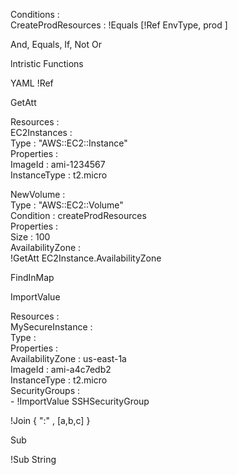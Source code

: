 Conditions :   
   CreateProdResources : !Equals [!Ref EnvType, prod ]   
   
And, Equals, If, Not Or   
   
lntristic Functions   
   
YAML !Ref   
  
GetAtt   
  
Resources :  
 EC2Instances :  
   Type : "AWS::EC2::Instance"  
   Properties :  
           ImageId : ami-1234567  
               InstanceType : t2.micro  
  
NewVolume :  
   Type : "AWS::EC2::Volume"  
   Condition : createProdResources  
   Properties :  
      Size : 100  
      AvailabilityZone :  
        !GetAtt EC2Instance.AvailabilityZone  
  

FindInMap  

  
ImportValue  
  
Resources :   
   MySecureInstance :  
      Type :  
      Properties :  
        AvailabilityZone : us-east-1a  
        ImageId : ami-a4c7edb2  
        InstanceType : t2.micro  
        SecurityGroups :   
          - !ImportValue SSHSecurityGroup  
  
!Join { ":" , [a,b,c] }  
  
Sub  
  
!Sub String  

